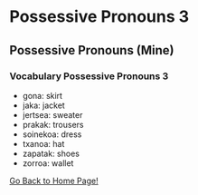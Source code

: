 # ​Possessive Pronouns 3
##  Possessive Pronouns (Mine)

### Vocabulary Possessive Pronouns 3
* gona: skirt
* jaka: jacket
* jertsea: sweater
* prakak: trousers
* soinekoa: dress
* txanoa: hat
* zapatak: shoes
* zorroa: wallet

[ Go Back to Home Page!](..)

